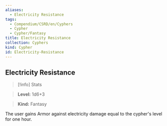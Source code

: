 ```yaml
---
aliases:
  - Electricity Resistance
tags:
  - Compendium/CSRD/en/Cyphers
  - Cypher
  - Cypher/Fantasy
title: Electricity Resistance
collection: Cyphers
kind: Cypher
id: Electricity-Resistance
---
```

## Electricity Resistance    
>[!info] Stats    
> **Level:** 1d6+3    
> **Kind:** Fantasy  
    
The user gains Armor against electricity damage equal to the cypher's level for one hour.

